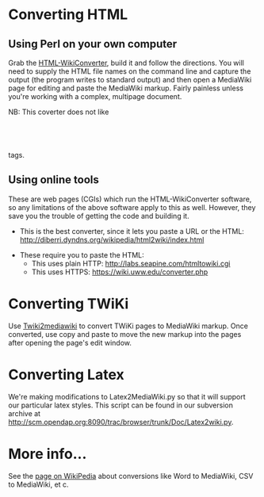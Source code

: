 # Converting HTML

## Using Perl on your own computer

Grab the
[HTML-WikiConverter](http://search.cpan.org/dist/HTML-WikiConverter/),
build it and follow the directions. You will need to supply the HTML
file names on the command line and capture the output (the program
writes to standard output) and then open a MediaWiki page for editing
and paste the MediaWiki markup. Fairly painless unless you're working
with a complex, multipage document.

NB: This coverter does not like <code>

<div>

</code> tags.

## Using online tools

These are web pages (CGIs) which run the HTML-WikiConverter software, so
any limitations of the above software apply to this as well. However,
they save you the trouble of getting the code and building it.

- This is the best converter, since it lets you paste a URL or the HTML:
  <http://diberri.dyndns.org/wikipedia/html2wiki/index.html>

<!-- -->

- These require you to paste the HTML:
  - This uses plain HTTP: <http://labs.seapine.com/htmltowiki.cgi>
  - This uses HTTPS: <https://wiki.uww.edu/converter.php>

# Converting TWiKi

Use
[Twiki2mediawiki](http://wiki.ittoolbox.com/index.php/Code:Twiki2mediawiki)
to convert TWiKi pages to MediaWiki markup. Once converted, use copy and
paste to move the new markup into the pages after opening the page's
edit window.

# Converting Latex

We're making modifications to Latex2MediaWiki.py so that it will support
our particular latex styles. This script can be found in our subversion
archive at
<http://scm.opendap.org:8090/trac/browser/trunk/Doc/Latex2wiki.py>.

# More info...

See the [page on
WikiPedia](http://en.wikipedia.org/wiki/Wikipedia:Tools/Editing_tools#Wikisyntax_conversion_utilities)
about conversions like Word to MediaWiki, CSV to MediaWiki, et c.